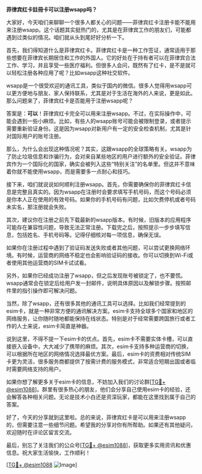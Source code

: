 **菲律宾红卡註冊卡可以注册wsapp吗？**

大家好，今天咱们来聊聊一个很多人都关心的问题——菲律宾红卡注册卡能不能用来注册wsapp。这个话题其实挺热门的，尤其是在菲律宾工作的朋友们，可能都遇到过类似的情况。咱们就从头到尾好好分析一下。

首先，我们得知道什么是菲律宾红卡。菲律宾红卡是一种工作签证，通常适用于那些想要在菲律宾长期居住和工作的外国人。它的好处在于持有者可以在菲律宾合法工作、学习，并且享受一些医疗福利。但很多人会问，既然有了红卡，是不是就可以轻松注册各种应用了呢？比如wsapp这种社交软件。

wsapp是一个很受欢迎的通讯工具，类似于国内的微信。很多人觉得用wsapp可以更方便地与朋友、家人保持联系，尤其是对于生活在海外的人来说，更是如此。那么问题来了，菲律宾红卡是否能用于注册wsapp呢？

答案是：**可以**！菲律宾红卡完全可以用来注册wsapp。不过，在实际操作中，可能会遇到一些小麻烦。比如，有些人的wsapp账号可能会被限制登录，或者提示需要重新验证身份。这是因为wsapp对新用户有一定的安全检查机制，尤其是针对国际用户的账号注册。

那么，为什么会出现这种情况呢？其实，这跟wsapp的全球策略有关。wsapp为了防止垃圾信息和诈骗行为，会对来自某些地区的用户进行额外的安全验证。菲律宾作为一个国际化的国家，确实会被列入这些“特别关注”的名单里。但这并不意味着你就不能使用wsapp，而是需要多一点耐心和技巧。

接下来，咱们就说说如何顺利注册wsapp。首先，你需要确保你的菲律宾红卡信息是完整且真实的。因为wsapp在注册时会要求填写手机号码，而这个号码必须是你本人正在使用的有效号码。如果你的手机号码有问题，比如欠费停机或者号码未实名，那注册就会失败。

其次，建议你在注册之前先下载最新的wsapp版本。有时候，旧版本的应用程序可能存在兼容性问题，导致无法正常注册。下载完之后，按照提示一步步填写信息，包括姓名、手机号码等。记得仔细核对每一项信息，确保无误。

如果你在注册过程中遇到了验证码发送失败或者其他问题，可以尝试更换网络环境。有时候，运营商的网络不稳定也会影响验证码的接收。你可以切换到Wi-Fi或者使用其他运营商的SIM卡试试看。

另外，如果你已经成功注册了wsapp，但之后发现账号被锁定了，也不要慌。wsapp通常会在锁定后给用户发一封邮件，说明具体原因以及解锁步骤。按照邮件里的指引操作即可解决问题。

当然，除了wsapp，还有很多其他的通讯工具可以选择。比如我们经常提到的esim卡，就是一种非常方便的通讯解决方案。esim卡支持全球多个国家和地区的网络服务，让你随时随地都能保持在线状态。特别是对于经常需要跨国旅行或者工作的人士来说，esim卡简直是神器。

说到这里，不得不提一下esim卡的优点。首先，esim卡不需要实体卡槽，可以直接嵌入设备中，大大减少了携带的麻烦。其次，esim卡支持多种运营商的切换，可以根据所在地区的网络情况选择最优方案。最后，esim卡的资费相对传统SIM卡更为灵活，很多服务商都提供了按需计费的服务模式，非常适合短期出国或者临时需要网络支持的用户。

如果你想了解更多关于esim卡的信息，不妨加入我们的讨论群[[TG💪+ @esim1088](https://t.me/s/esim1088)]。群里有很多热心的朋友，他们会分享自己使用esim卡的经验，还会解答各种相关问题。无论是技术小白还是资深玩家，都能在这里找到属于自己的答案。

好了，今天的分享就到这里啦。总的来说，菲律宾红卡是可以用来注册wsapp的，但需要注意一些细节问题。希望我的分享对你有所帮助。如果还有其他疑问，欢迎随时在评论区留言交流。

最后，别忘了关注我们的公众号[[TG💪+ @esim1088](https://t.me/s/esim1088)]，获取更多实用资讯和优惠信息。祝大家生活愉快，工作顺利！

[[TG💪+ @esim1088](https://t.me/s/esim1088) ![Image](https://i.postimg.cc/4NQfJmqS/Snipaste-2025-05-13-00-14-12.png)]